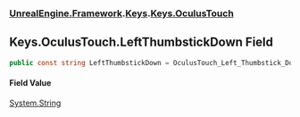 ### [UnrealEngine.Framework](./UnrealEngine-Framework.md 'UnrealEngine.Framework').[Keys](./Keys.md 'UnrealEngine.Framework.Keys').[Keys.OculusTouch](./Keys-OculusTouch.md 'UnrealEngine.Framework.Keys.OculusTouch')
## Keys.OculusTouch.LeftThumbstickDown Field
  
```csharp
public const string LeftThumbstickDown = OculusTouch_Left_Thumbstick_Down;
```
#### Field Value
[System.String](https://docs.microsoft.com/en-us/dotnet/api/System.String 'System.String')  

